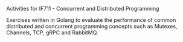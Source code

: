 Activities for IF711 - Concurrent and Distributed Programming

Exercises written in Golang to evaluate the performance of common distributed and concurrent programming concepts such as Mutexes, Channels, TCP, gRPC and RabbitMQ.